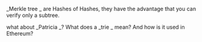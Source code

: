 _Merkle tree _ are Hashes of Hashes, they have the advantage that you can verify only a subtree.

 what about  _Patricia _? What does a  _trie _ mean? And how is it used in Ethereum?

